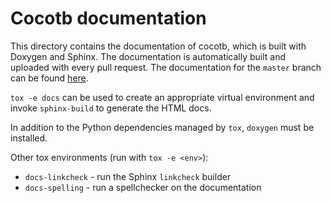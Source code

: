 Cocotb documentation
====================

This directory contains the documentation of cocotb, which is built with Doxygen and Sphinx.
The documentation is automatically built and uploaded with every pull request.
The documentation for the `master` branch can be found [here](https://docs.cocotb.org/en/latest/).

`tox -e docs` can be used to create an appropriate virtual environment and
invoke `sphinx-build` to generate the HTML docs.

In addition to the Python dependencies managed by `tox`, `doxygen` must be
installed.

Other tox environments (run with `tox -e <env>`):
* `docs-linkcheck` - run the Sphinx `linkcheck` builder
* `docs-spelling` - run a spellchecker on the documentation
